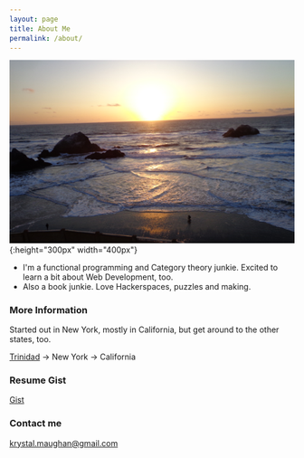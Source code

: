 ```yaml
---
layout: page
title: About Me
permalink: /about/
---
```

![beach](/images/beach.png){:height="300px" width="400px"}






- I'm a functional programming and Category theory junkie. Excited to learn a bit about Web Development, too.
- Also a book junkie. Love Hackerspaces, puzzles and making. 





### More Information

Started out in New York, mostly in California, but get around to the other states, too.


[Trinidad](https://en.wikipedia.org/wiki/Trinidad_and_Tobago) -> New York -> California

### Resume Gist 

[Gist](https://gist.github.com/kammitama5/830b5ac1f5bde2eaa49537c488ab84f6)

### Contact me

[krystal.maughan@gmail.com](mailto:email@domain.com)

